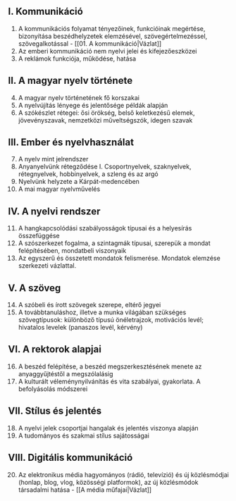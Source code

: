## I. Kommunikáció
1. A kommunikációs folyamat tényezőinek, funkcióinak megértése, bizonyítása beszédhelyzetek elemzésével, szövegértelmezéssel, szövegalkotással - [[01. A kommunikáció|Vázlat]]
2. Az emberi kommunikáció nem nyelvi jelei és kifejezőeszközei
3. A reklámok funkciója, működése, hatása

## II. A magyar nyelv története

4. A magyar nyelv történetének fő korszakai
5. A nyelvújítás lényege és jelentősége példák alapján
6. A szókészlet rétegei: ősi örökség, belső keletkezésű elemek, jövevényszavak, nemzetközi műveltségszók, idegen szavak

## III. Ember és nyelvhasználat

7. A nyelv mint jelrendszer
8. Anyanyelvünk rétegződése I. Csoportnyelvek, szaknyelvek, rétegnyelvek, hobbinyelvek, a szleng és az argó
9. Nyelvünk helyzete a Kárpát-medencében
10. A mai magyar nyelvművelés

## IV. A nyelvi rendszer

11. A hangkapcsolódási szabályosságok típusai és a helyesírás összefüggése
12. A szószerkezet fogalma, a szintagmák típusai, szerepük a mondat felépítésében, mondatbeli viszonyaik
13. Az egyszerű és összetett mondatok felismerése. Mondatok elemzése szerkezeti vázlattal.

## V. A szöveg

14. A szóbeli és írott szövegek szerepe, eltérő jegyei
15. A továbbtanuláshoz, illetve a munka világában szükséges szövegtípusok: különböző típusú önéletrajzok, motivációs levél; hivatalos levelek (panaszos levél, kérvény)

## VI. A rektorok alapjai

16. A beszéd felépítése, a beszéd megszerkesztésének menete az anyaggyűjtéstől a megszólalásig
17. A kulturált véleménynyilvánítás és vita szabályai, gyakorlata. A befolyásolás módszerei

## VII. Stílus és jelentés

18. A nyelvi jelek csoportjai hangalak és jelentés viszonya alapján
19. A tudományos és szakmai stílus sajátosságai

## VIII. Digitális kommunikáció

20. Az elektronikus média hagyományos (rádió, televízió) és új közlésmódjai (honlap, blog, vlog, közösségi platformok), az új közlésmódok társadalmi hatása - [[A média műfajai|Vázlat]]